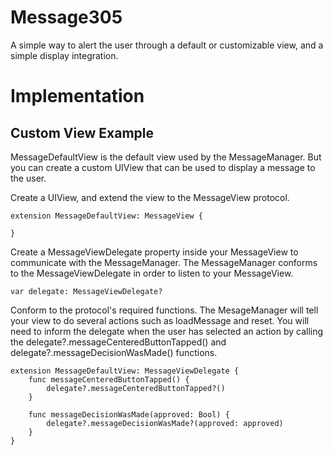 # Message305
A simple way to alert the user through a default or customizable view, and a simple display integration.


# Implementation

## Custom View Example
MessageDefaultView is the default view used by the MessageManager. But you can create a custom UIView that can be used to display a message to the user.

Create a UIView, and extend the view to the MessageView protocol.
```
extension MessageDefaultView: MessageView {
    
}
```

Create a MessageViewDelegate property inside your MessageView to communicate with the MessageManager. The MessageManager conforms to the MessageViewDelegate in order to listen to your MessageView.
```
var delegate: MessageViewDelegate?
```

Conform to the protocol's required functions. The MesageManager will tell your view to do several actions such as loadMessage and reset. You will need to inform the delegate when the user has selected an action by calling the delegate?.messageCenteredButtonTapped() and delegate?.messageDecisionWasMade() functions.
```
extension MessageDefaultView: MessageViewDelegate {
    func messageCenteredButtonTapped() {
        delegate?.messageCenteredButtonTapped?()
    }
    
    func messageDecisionWasMade(approved: Bool) {
        delegate?.messageDecisionWasMade?(approved: approved)
    }
}
```
